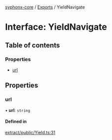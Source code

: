 [syphonx-core](../README.md) / [Exports](../modules.md) / YieldNavigate

# Interface: YieldNavigate

## Table of contents

### Properties

- [url](YieldNavigate.md#url)

## Properties

### url

• **url**: `string`

#### Defined in

[extract/public/Yield.ts:31](https://github.com/dtempx/syphonx-core/blob/6f11d82/extract/public/Yield.ts#L31)
